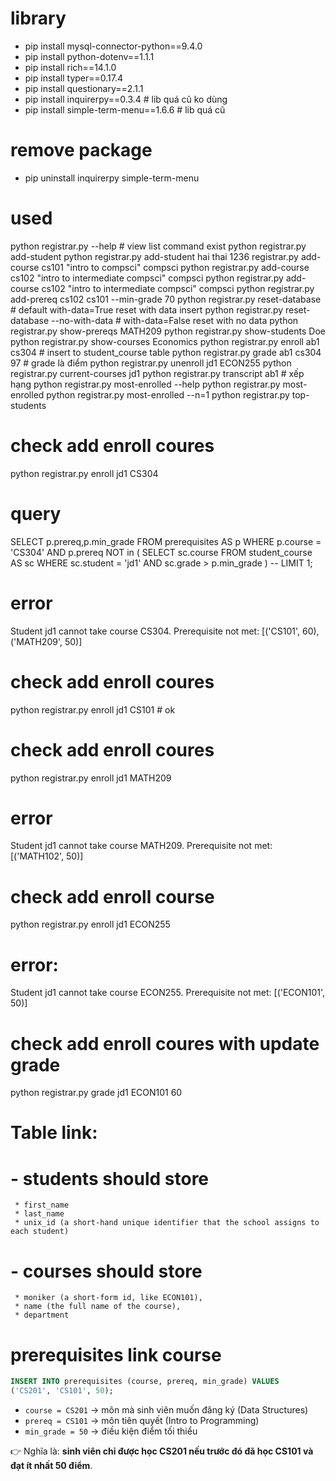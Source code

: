 # library
* pip install mysql-connector-python==9.4.0
* pip install python-dotenv==1.1.1
* pip install rich==14.1.0
* pip install typer==0.17.4
* pip install questionary==2.1.1
* pip install inquirerpy==0.3.4 # lib quá cũ ko dùng 
* pip install simple-term-menu==1.6.6 # lib quá cũ

# remove package
* pip uninstall inquirerpy simple-term-menu

# used
python registrar.py --help # view list command exist
python registrar.py add-student
python registrar.py add-student hai thai 1236
registrar.py add-course cs101 "intro to compsci" compsci
python registrar.py add-course cs102 "intro to intermediate compsci" compsci
python registrar.py add-course cs102 "intro to intermediate compsci" compsci
python registrar.py add-prereq cs102 cs101 --min-grade 70
python registrar.py reset-database # default with-data=True reset with data insert
python registrar.py reset-database --no-with-data # with-data=False reset with no data
python registrar.py show-prereqs MATH209
python registrar.py show-students Doe
python registrar.py show-courses Economics
python registrar.py enroll ab1 cs304 # insert to student_course table
python registrar.py grade ab1 cs304 97 # grade là điểm
python registrar.py unenroll jd1 ECON255
python registrar.py current-courses jd1
python registrar.py transcript ab1 # xếp hạng
python registrar.py most-enrolled --help
python registrar.py most-enrolled
python registrar.py most-enrolled --n=1
python registrar.py top-students
# check add enroll coures
python registrar.py enroll jd1 CS304 
# query
SELECT p.prereq,p.min_grade
                FROM prerequisites AS p
                WHERE p.course = 'CS304'
                AND p.prereq NOT in (
                    SELECT sc.course
                    FROM student_course AS sc
                    WHERE sc.student = 'jd1'
                        AND sc.grade > p.min_grade
                )
                -- LIMIT 1;
# error  
Student jd1 cannot take course CS304. Prerequisite not met: [('CS101', 60), ('MATH209', 50)]

# check add enroll coures
python registrar.py enroll jd1 CS101 # ok

# check add enroll coures
python registrar.py enroll jd1 MATH209
# error 
Student jd1 cannot take course MATH209. Prerequisite not met: [('MATH102', 50)]

# check add enroll course
python registrar.py enroll jd1 ECON255
# error:
Student jd1 cannot take course ECON255. Prerequisite not met: [('ECON101', 50)]

# check add enroll coures with update grade
python registrar.py grade jd1 ECON101 60

# Table link:

# - students should store
     * first_name
     * last_name
     * unix_id (a short-hand unique identifier that the school assigns to each student)

# - courses should store
     * moniker (a short-form id, like ECON101),
     * name (the full name of the course),
     * department

# prerequisites link course
```sql
INSERT INTO prerequisites (course, prereq, min_grade) VALUES
('CS201', 'CS101', 50);
```

* `course = CS201` → môn mà sinh viên muốn đăng ký (Data Structures)
* `prereq = CS101` → môn tiên quyết (Intro to Programming)
* `min_grade = 50` → điều kiện điểm tối thiểu

👉 Nghĩa là: **sinh viên chỉ được học CS201 nếu trước đó đã học CS101 và đạt ít nhất 50 điểm**.


